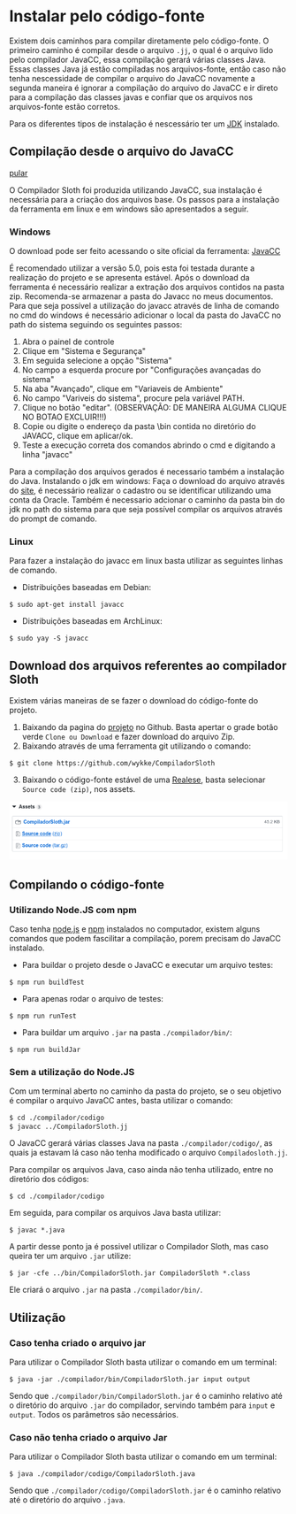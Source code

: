 # Instalar pelo código-fonte

Existem dois caminhos para compilar diretamente pelo código-fonte. O primeiro caminho é compilar desde o arquivo `.jj`, o qual é o arquivo lido pelo compilador JavaCC, essa compilação gerará várias classes Java. Essas classes Java já estão compiladas nos arquivos-fonte, então caso não tenha nescessidade de compilar o arquivo do JavaCC novamente a segunda maneira é ignorar a compilação do arquivo do JavaCC e ir direto para a compilação das classes javas e confiar que os arquivos nos arquivos-fonte estão corretos.

Para os diferentes tipos de instalação é nescessário ter um [JDK](https://openjdk.java.net/) instalado.

## Compilação desde o arquivo do JavaCC
<a href="#posJCC">pular</a>

O Compilador Sloth foi produzida utilizando JavaCC, sua instalação é necessária para a criação dos arquivos base.
Os passos para a instalação da ferramenta em linux e em windows são apresentados a seguir.

### Windows

O download pode ser feito acessando o site oficial da ferramenta:
[JavaCC](https://javacc.org/download)

É recomendado utilizar a versão 5.0, pois esta foi testada durante a realização do projeto e se apresenta estável.
Após o download da ferramenta é necessário realizar a extração dos arquivos contidos na pasta zip. Recomenda-se armazenar a pasta do Javacc no meus documentos.
Para que seja possível a utilização do javacc através de linha de comando no cmd do windows é necessário adicionar o local da pasta do JavaCC no path do sistema seguindo os seguintes passos:

1. Abra o painel de controle
2. Clique em "Sistema e Segurança"
3. Em seguida selecione a opção "Sistema"
4. No campo a esquerda procure por "Configurações avançadas do sistema"
5. Na aba "Avançado", clique em "Variaveis de Ambiente"
6. No campo "Variveis do sistema", procure pela variável PATH.
7. Clique no botão "editar". (OBSERVAÇÂO: DE MANEIRA ALGUMA CLIQUE NO BOTAO EXCLUIR!!!)
8. Copie ou digite o endereço da pasta \bin contida no diretório do JAVACC, clique em aplicar/ok. 
9. Teste a execução correta dos comandos abrindo o cmd e digitando a linha "javacc"

Para a compilação dos arquivos gerados é necessario também a instalação do Java.
Instalando o jdk em windows:
Faça o download do arquivo através do [site](https://www.oracle.com/technetwork/pt/java/javase/downloads/jdk-netbeans-jsp-3413153-ptb.html), é necessário realizar o cadastro ou se identificar utilizando uma conta da Oracle.
Também é necessario adcionar o caminho da pasta bin do jdk no path do sistema para que seja possível compilar os arquivos através do prompt de comando. 

### Linux
Para fazer a instalação do javacc em linux basta utilizar as seguintes linhas de comando. 

- Distribuições baseadas em Debian:
```
$ sudo apt-get install javacc
```

- Distribuições baseadas em ArchLinux:
```
$ sudo yay -S javacc
```

<a id="posJCC"></a>
## Download dos arquivos referentes ao compilador Sloth

Existem várias maneiras de se fazer o download do código-fonte do projeto.

1. Baixando da pagina do [projeto](https://github.com/wykke/CompiladorSloth) no Github. Basta apertar o grade botão verde `Clone ou Download` e fazer download do arquivo Zip.
2. Baixando através de uma ferramenta git utilizando o comando:
```
$ git clone https://github.com/wykke/CompiladorSloth
```
3. Baixando o código-fonte estável de uma [Realese](https://github.com/wykke/CompiladorSloth/releases), basta selecionar `Source code (zip)`, nos assets. 

![download-image](../Src/download-assets.png)

## Compilando o código-fonte

### Utilizando Node.JS com npm
Caso tenha [node.js](https://nodejs.org/en/) e [npm](https://www.npmjs.com/) instalados no computador, existem alguns comandos que podem fascilitar a compilação, porem precisam do JavaCC instalado.
- Para buildar o projeto desde o JavaCC e executar um arquivo testes:
```
$ npm run buildTest
```
- Para apenas rodar o arquivo de testes:
```
$ npm run runTest
```
- Para buildar um arquivo `.jar` na pasta `./compilador/bin/`:
```
$ npm run buildJar
```

### Sem a utilização do Node.JS

Com um terminal aberto no caminho da pasta do projeto, se o seu objetivo é compilar o arquivo JavaCC antes, basta utilizar o comando:

```
$ cd ./compilador/codigo
$ javacc ../CompiladorSloth.jj
```

O JavaCC gerará várias classes Java na pasta `./compilador/codigo/`, as quais ja estavam lá caso não tenha modificado o arquivo `Compiladosloth.jj`.

Para compilar os arquivos Java, caso ainda não tenha utilizado, entre no diretório dos códigos:

```
$ cd ./compilador/codigo
```

Em seguida, para compilar os arquivos Java basta utilizar:

```
$ javac *.java
```

A partir desse ponto ja é possivel utilizar o Compilador Sloth, mas caso queira ter um arquivo `.jar` utilize:

```
$ jar -cfe ../bin/CompiladorSloth.jar CompiladorSloth *.class
```

Ele criará o arquivo `.jar` na pasta `./compilador/bin/`.

## Utilização
### Caso tenha criado o arquivo jar
Para utilizar o Compilador Sloth basta utilizar o comando em um terminal:

```
$ java -jar ./compilador/bin/CompiladorSloth.jar input output
```

Sendo que `./compilador/bin/CompiladorSloth.jar` é o caminho relativo até o diretório do arquivo `.jar` do compilador, servindo também para `input` e `output`. Todos os parâmetros são necessários.

### Caso não tenha criado o arquivo Jar
Para utilizar o Compilador Sloth basta utilizar o comando em um terminal:

```
$ java ./compilador/codigo/CompiladorSloth.java
```
Sendo que `./compilador/codigo/CompiladorSloth.jar` é o caminho relativo até o diretório do arquivo `.java`.